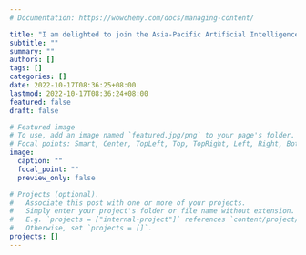 ```yaml
---
# Documentation: https://wowchemy.com/docs/managing-content/

title: "I am delighted to join the Asia-Pacific Artificial Intelligence Association (AAIA) as a Fellow"
subtitle: ""
summary: ""
authors: []
tags: []
categories: []
date: 2022-10-17T08:36:25+08:00
lastmod: 2022-10-17T08:36:24+08:00
featured: false
draft: false

# Featured image
# To use, add an image named `featured.jpg/png` to your page's folder.
# Focal points: Smart, Center, TopLeft, Top, TopRight, Left, Right, BottomLeft, Bottom, BottomRight.
image:
  caption: ""
  focal_point: ""
  preview_only: false

# Projects (optional).
#   Associate this post with one or more of your projects.
#   Simply enter your project's folder or file name without extension.
#   E.g. `projects = ["internal-project"]` references `content/project/deep-learning/index.md`.
#   Otherwise, set `projects = []`.
projects: []
---
```

